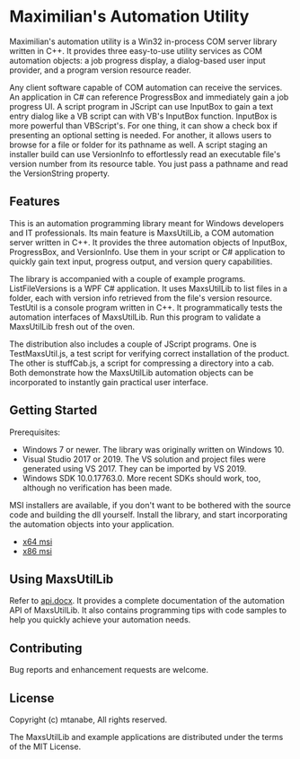 # Maximilian's Automation Utility

Maximilian's automation utility is a Win32 in-process COM server library written in C++. It provides three easy-to-use utility services as COM automation objects: a job progress display, a dialog-based user input provider, and a program version resource reader.

Any client software capable of COM automation can receive the services. An application in C# can reference ProgressBox and immediately gain a job progress UI. A script program in JScript can use InputBox to gain a text entry dialog like a VB script can with VB's InputBox function. InputBox is more powerful than VBScript's. For one thing, it can show a check box if presenting an optional setting is needed. For another, it allows users to browse for a file or folder for its pathname as well. A script staging an installer build can use VersionInfo to effortlessly read an executable file's version number from its resource table. You just pass a pathname and read the VersionString property.



## Features

This is an automation programming library meant for Windows developers and IT professionals. Its main feature is MaxsUtilLib, a COM automation server written in C++. It provides the three automation objects of InputBox, ProgressBox, and VersionInfo. Use them in your script or C# application to quickly gain text input, progress output, and version query capabilities.

The library is accompanied with a couple of example programs. ListFileVersions is a WPF C# application. It uses MaxsUtilLib to list files in a folder, each with version info retrieved from the file's version resource. TestUtil is a console program written in C++. It programmatically tests the automation interfaces of MaxsUtilLib. Run this program to validate a MaxsUtilLib fresh out of the oven.

The distribution also includes a couple of JScript programs. One is TestMaxsUtil.js, a test script for verifying correct installation of the product. The other is stuffCab.js, a script for compressing a directory into a cab. Both demonstrate how the MaxsUtilLib automation objects can be incorporated to instantly gain practical user interface.


## Getting Started

Prerequisites:

* Windows 7 or newer. The library was originally written on Windows 10.
* Visual Studio 2017 or 2019. The VS solution and project files were generated using VS 2017. They can be imported by VS 2019.
* Windows SDK 10.0.17763.0. More recent SDKs should work, too, although no verification has been made.

MSI installers are available, if you don't want to be bothered with the source code and building the dll yourself. Install the library, and start incorporating the automation objects into your application.

* [x64 msi](https://github.com/mtanabe-sj/maximilians-automation-utility/blob/main/installer/out/MaxsUtil64.msi)
* [x86 msi](https://github.com/mtanabe-sj/maximilians-automation-utility/blob/main/installer/out/MaxsUtil86.msi)


## Using MaxsUtilLib

Refer to [api.docx](https://github.com/mtanabe-sj/maximilians-automation-utility/blob/main/api.docx). It provides a complete documentation of the automation API of MaxsUtilLib. It also contains programming tips with code samples to help you quickly achieve your automation needs.


## Contributing

Bug reports and enhancement requests are welcome.



## License

Copyright (c) mtanabe, All rights reserved.

The MaxsUtilLib and example applications are distributed under the terms of the MIT License.

